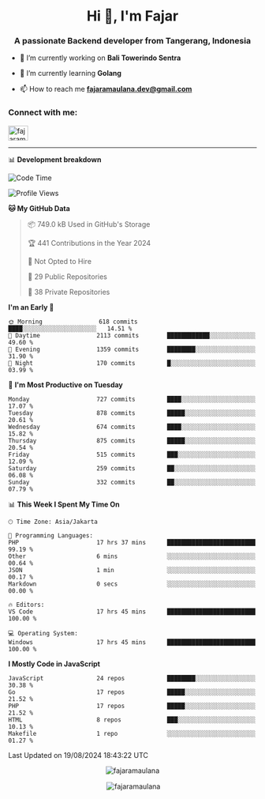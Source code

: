 <h1 align="center">Hi 👋, I'm Fajar</h1>
<h3 align="center">A passionate Backend developer from Tangerang, Indonesia</h3>

<!-- <p align="left"> <img src="https://komarev.com/ghpvc/?username=fajaramaulana&label=Profile%20views&color=0e75b6&style=flat" alt="fajaramaulana" /> </p> -->

- 🔭 I’m currently working on **Bali Towerindo Sentra**

- 🌱 I’m currently learning **Golang**

- 📫 How to reach me **fajaramaulana.dev@gmail.com**

<h3 align="left">Connect with me:</h3>
<p align="left">
<a href="https://linkedin.com/in/fajar-agus-maulana-73533a180/" target="blank"><img align="center" src="https://raw.githubusercontent.com/rahuldkjain/github-profile-readme-generator/master/src/images/icons/Social/linked-in-alt.svg" alt="fajaramaulana" height="30" width="40" /></a>
</p>

-------

📊 **Development breakdown**
<!--START_SECTION:waka-->
![Code Time](http://img.shields.io/badge/Code%20Time-2%2C197%20hrs%2047%20mins-blue)

![Profile Views](http://img.shields.io/badge/Profile%20Views-0-blue)

**🐱 My GitHub Data** 

> 📦 749.0 kB Used in GitHub's Storage 
 > 
> 🏆 441 Contributions in the Year 2024
 > 
> 🚫 Not Opted to Hire
 > 
> 📜 29 Public Repositories 
 > 
> 🔑 38 Private Repositories 
 > 
**I'm an Early 🐤** 

```text
🌞 Morning                618 commits         ████░░░░░░░░░░░░░░░░░░░░░   14.51 % 
🌆 Daytime                2113 commits        ████████████░░░░░░░░░░░░░   49.60 % 
🌃 Evening                1359 commits        ████████░░░░░░░░░░░░░░░░░   31.90 % 
🌙 Night                  170 commits         █░░░░░░░░░░░░░░░░░░░░░░░░   03.99 % 
```
📅 **I'm Most Productive on Tuesday** 

```text
Monday                   727 commits         ████░░░░░░░░░░░░░░░░░░░░░   17.07 % 
Tuesday                  878 commits         █████░░░░░░░░░░░░░░░░░░░░   20.61 % 
Wednesday                674 commits         ████░░░░░░░░░░░░░░░░░░░░░   15.82 % 
Thursday                 875 commits         █████░░░░░░░░░░░░░░░░░░░░   20.54 % 
Friday                   515 commits         ███░░░░░░░░░░░░░░░░░░░░░░   12.09 % 
Saturday                 259 commits         ██░░░░░░░░░░░░░░░░░░░░░░░   06.08 % 
Sunday                   332 commits         ██░░░░░░░░░░░░░░░░░░░░░░░   07.79 % 
```


📊 **This Week I Spent My Time On** 

```text
🕑︎ Time Zone: Asia/Jakarta

💬 Programming Languages: 
PHP                      17 hrs 37 mins      █████████████████████████   99.19 % 
Other                    6 mins              ░░░░░░░░░░░░░░░░░░░░░░░░░   00.64 % 
JSON                     1 min               ░░░░░░░░░░░░░░░░░░░░░░░░░   00.17 % 
Markdown                 0 secs              ░░░░░░░░░░░░░░░░░░░░░░░░░   00.00 % 

🔥 Editors: 
VS Code                  17 hrs 45 mins      █████████████████████████   100.00 % 

💻 Operating System: 
Windows                  17 hrs 45 mins      █████████████████████████   100.00 % 
```

**I Mostly Code in JavaScript** 

```text
JavaScript               24 repos            ████████░░░░░░░░░░░░░░░░░   30.38 % 
Go                       17 repos            █████░░░░░░░░░░░░░░░░░░░░   21.52 % 
PHP                      17 repos            █████░░░░░░░░░░░░░░░░░░░░   21.52 % 
HTML                     8 repos             ███░░░░░░░░░░░░░░░░░░░░░░   10.13 % 
Makefile                 1 repo              ░░░░░░░░░░░░░░░░░░░░░░░░░   01.27 % 
```




 Last Updated on 19/08/2024 18:43:22 UTC
<!--END_SECTION:waka-->
<p align="center"><img align="center" src="https://github-readme-stats.vercel.app/api/top-langs?username=fajaramaulana&show_icons=true&locale=en&layout=compact" alt="fajaramaulana" /></p>

<p align="center">&nbsp;<img align="center" src="https://github-readme-stats.vercel.app/api?username=fajaramaulana&show_icons=true&locale=en" alt="fajaramaulana" /></p>

